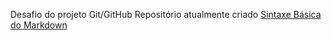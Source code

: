 Desafio do projeto Git/GitHub 
Repositório atualmente criado
[Sintaxe Básica do Markdown](https://www.markdownguide.org/basic-syntax/)
